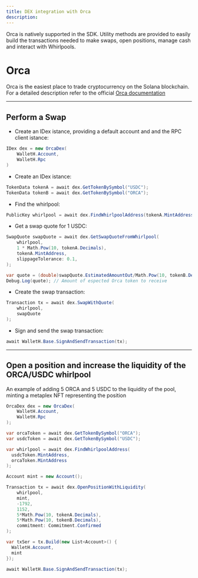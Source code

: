 ```yaml
---
title: DEX integration with Orca
description:
---
```


Orca is natively supported in the SDK. Utility methods are provided to easily build the transactions needed to make swaps, open positions, manage cash and interact with Whirlpools.

# Orca

Orca is the easiest place to trade cryptocurrency on the Solana blockchain. For a detailed description refer to the official [Orca documentation](https://docs.orca.so/orca-for-traders/master)


---


## Perform a Swap

- Create an IDex istance, providing a default account and and the RPC client istance:

```csharp
IDex dex = new OrcaDex(
    WalletH.Account, 
    WalletH.Rpc
)
```

- Create an IDex istance:

```csharp
TokenData tokenA = await dex.GetTokenBySymbol("USDC");
TokenData tokenB = await dex.GetTokenBySymbol("ORCA");
```

- Find the whirlpool:

```csharp
PublicKey whirlpool = await dex.FindWhirlpoolAddress(tokenA.MintAddress, tokenB.MintAddress)
```

- Get a swap quote for 1 USDC:

```csharp
SwapQuote swapQuote = await dex.GetSwapQuoteFromWhirlpool(
    whirlpool, 
    1 * Math.Pow(10, tokenA.Decimals),
    tokenA.MintAddress,
    slippageTolerance: 0.1,
);
```

```csharp
var quote = (double)swapQuote.EstimatedAmountOut/Math.Pow(10, tokenB.Decimals);
Debug.Log(quote); // Amount of espected Orca token to receive
```

- Create the swap transaction:

```csharp
Transaction tx = await dex.SwapWithQuote(
    whirlpool,
    swapQuote
);
```

- Sign and send the swap transaction:

```csharp
await WalletH.Base.SignAndSendTransaction(tx);
```


---

## Open a position and increase the liquidity of the ORCA/USDC whirlpool

An example of adding 5 ORCA and 5 USDC to the liquidity of the pool, minting a metaplex NFT representing the position 

```csharp
OrcaDex dex = new OrcaDex(
    WalletH.Account, 
    WalletH.Rpc
);

var orcaToken = await dex.GetTokenBySymbol("ORCA");
var usdcToken = await dex.GetTokenBySymbol("USDC");

var whirlpool = await dex.FindWhirlpoolAddress(
  usdcToken.MintAddress, 
  orcaToken.MintAddress
);

Account mint = new Account();

Transaction tx = await dex.OpenPositionWithLiquidity(
    whirlpool,
    mint,
    -1792,
    1152,
    5*Math.Pow(10, tokenA.Decimals),
    5*Math.Pow(10, tokenB.Decimals),
    commitment: Commitment.Confirmed
);

var txSer = tx.Build(new List<Account>() {
  WalletH.Account, 
  mint
});

await WalletH.Base.SignAndSendTransaction(tx);
```



